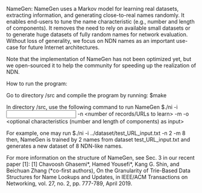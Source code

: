 NameGen:
NameGen uses a Markov model for learning real datasets, extracting information, and generating close-to-real names randomly. 
It enables end-users to tune the name characteristic (e.g., number and length of components). 
It removes the need to rely on available small datasets or to generate huge datasets of fully random names for network evaluation. 
Without loss of generality, we focus on NDN names as an important use-case for future Internet architectures.

Note that the implementation of NameGen has not been optimized yet, but we open-sourced it to help the community for speeding up the realization of NDN.

How to run the program:

Go to directory /src and compile the program by running:
$make

In directory /src, use the following command to run NameGen
$./ni -i <input file> -n <number of records/URLs to learn> -m <number of new names to be generated> -o <optional characteristics (number and length of components) as input>

For example, one may run $./ni -i ../dataset/test_URL_input.txt -n 2 -m 8
then, NameGen is trained by 2 names from dataset test_URL_input.txt and generates a new dataset of 8 NDN-like names.

For more information on the structure of NameGen, see Sec. 3 in our recent paper [1]:
[1] Chavoosh Ghasemi*, Hamed Yousefi*, Kang G. Shin, and Beichuan Zhang (*co-first authors), On the Granularity of Trie-Based Data Structures for Name Lookups and Updates, in IEEE/ACM Transactions on Networking, vol. 27, no. 2, pp. 777-789, April 2019.

